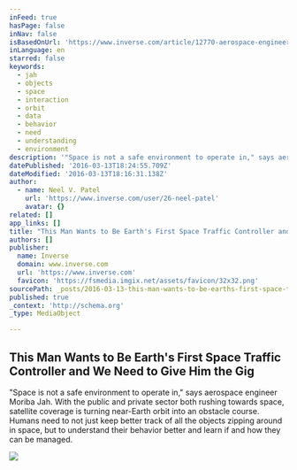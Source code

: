 ```yaml
---
inFeed: true
hasPage: false
inNav: false
isBasedOnUrl: 'https://www.inverse.com/article/12770-aerospace-engineer-moriba-jah-plans-to-be-earth-s-first-space-traffic-controller'
inLanguage: en
starred: false
keywords:
  - jah
  - objects
  - space
  - interaction
  - orbit
  - data
  - behavior
  - need
  - understanding
  - environment
description: '"Space is not a safe environment to operate in," says aerospace engineer Moriba Jah. With the public and private sector both rushing towards space, satellite coverage is turning near-Earth orbit into an obstacle course. Humans need to not just keep better track of all the objects zipping around in space, but to understand their behavior better and learn if and how they can be managed.'
datePublished: '2016-03-13T18:24:55.709Z'
dateModified: '2016-03-13T18:16:31.138Z'
author:
  - name: Neel V. Patel
    url: 'https://www.inverse.com/user/26-neel-patel'
    avatar: {}
related: []
app_links: []
title: "This Man Wants to Be Earth's First Space Traffic Controller and We Need to Give Him the Gig"
authors: []
publisher:
  name: Inverse
  domain: www.inverse.com
  url: 'https://www.inverse.com'
  favicon: 'https://fsmedia.imgix.net/assets/favicon/32x32.png'
sourcePath: _posts/2016-03-13-this-man-wants-to-be-earths-first-space-traffic-controller.md
published: true
_context: 'http://schema.org'
_type: MediaObject

---
```

<article style=""><h1>This Man Wants to Be Earth's First Space Traffic Controller and We Need to Give Him the Gig</h1><p>"Space is not a safe environment to operate in," says aerospace engineer Moriba Jah. With the public and private sector both rushing towards space, satellite coverage is turning near-Earth orbit into an obstacle course. Humans need to not just keep better track of all the objects zipping around in space, but to understand their behavior better and learn if and how they can be managed.</p><img src="https://s3-us-west-2.amazonaws.com/the-grid-img/p/8489e45da7b56db7b2ccd0b0c2c07148210d6f8d.jpg" /></article>